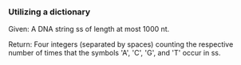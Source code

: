 ### Utilizing a dictionary

Given: A DNA string ss of length at most 1000 nt.

Return: Four integers (separated by spaces) counting the respective number of times that the symbols 'A', 'C', 'G', and 'T' occur in ss.

